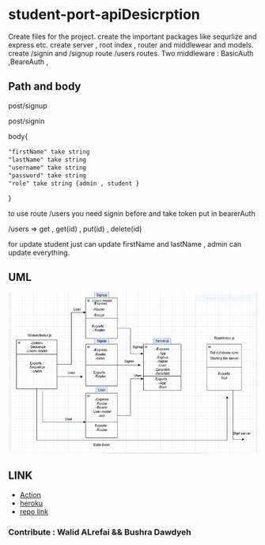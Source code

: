 # student-port-apiDesicrption
Create files for the project.
create the important packages like sequrlize and express etc.
create server , root index , router and middlewear and models.
create /signin and /signup route /users routes.
Two middleware : BasicAuth ,BeareAuth ,


## Path and body
post/signup

post/signin



body{

    "firstName" take string
    "lastName" take string
    "username" take string 
    "password" take string 
    "role" take string {admin , student }
}

to use route /users you need signin before and take token put in bearerAuth 

/users => get , get(id) , put(id) , delete(id)  

for update student just can update firstName and lastName , admin can update everything.

## UML

![](./projectUml.png)


## LINK
- [Action](https://github.com/WalidAlrefai/student-port-api/actions)
- [heroku](https://student-port-api.herokuapp.com/)
- [repo link](https://github.com/WalidAlrefai/student-port-api)


### Contribute : Walid ALrefai && Bushra Dawdyeh 